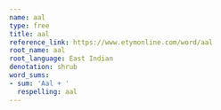 ```yaml
---
name: aal
type: free
title: aal
reference_link: https://www.etymonline.com/word/aal
root_name: aal
root_language: East Indian
denotation: shrub
word_sums:
- sum: 'Aal + '
  respelling: aal
---
```

